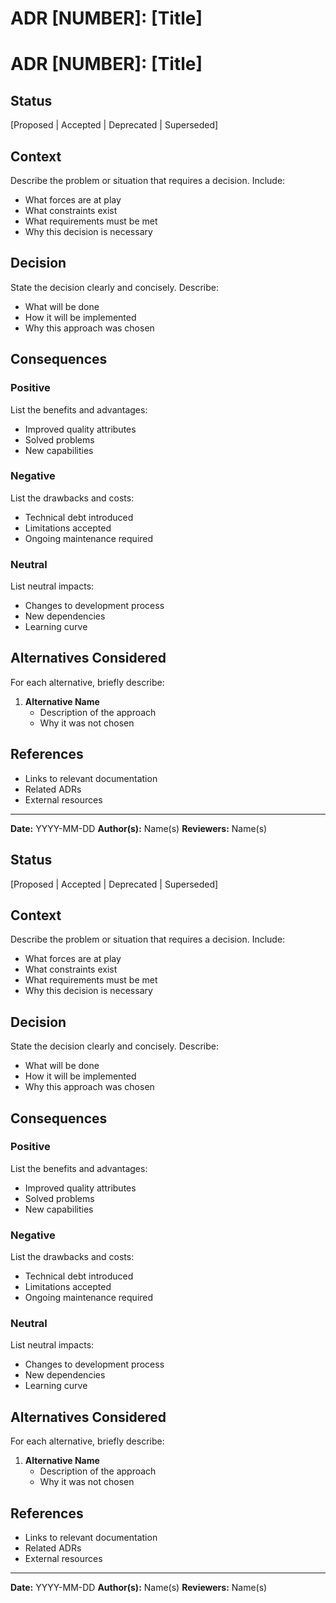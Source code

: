 # ADR [NUMBER]: [Title]
# ADR [NUMBER]: [Title]

## Status

[Proposed | Accepted | Deprecated | Superseded]

## Context

Describe the problem or situation that requires a decision. Include:
- What forces are at play
- What constraints exist
- What requirements must be met
- Why this decision is necessary

## Decision

State the decision clearly and concisely. Describe:
- What will be done
- How it will be implemented
- Why this approach was chosen

## Consequences

### Positive

List the benefits and advantages:
- Improved quality attributes
- Solved problems
- New capabilities

### Negative

List the drawbacks and costs:
- Technical debt introduced
- Limitations accepted
- Ongoing maintenance required

### Neutral

List neutral impacts:
- Changes to development process
- New dependencies
- Learning curve

## Alternatives Considered

For each alternative, briefly describe:
1. **Alternative Name**
   - Description of the approach
   - Why it was not chosen

## References

- Links to relevant documentation
- Related ADRs
- External resources

---

**Date:** YYYY-MM-DD
**Author(s):** Name(s)
**Reviewers:** Name(s)
## Status

[Proposed | Accepted | Deprecated | Superseded]

## Context

Describe the problem or situation that requires a decision. Include:
- What forces are at play
- What constraints exist
- What requirements must be met
- Why this decision is necessary

## Decision

State the decision clearly and concisely. Describe:
- What will be done
- How it will be implemented
- Why this approach was chosen

## Consequences

### Positive

List the benefits and advantages:
- Improved quality attributes
- Solved problems
- New capabilities

### Negative

List the drawbacks and costs:
- Technical debt introduced
- Limitations accepted
- Ongoing maintenance required

### Neutral

List neutral impacts:
- Changes to development process
- New dependencies
- Learning curve

## Alternatives Considered

For each alternative, briefly describe:
1. **Alternative Name**
   - Description of the approach
   - Why it was not chosen

## References

- Links to relevant documentation
- Related ADRs
- External resources

---

**Date:** YYYY-MM-DD
**Author(s):** Name(s)
**Reviewers:** Name(s)
